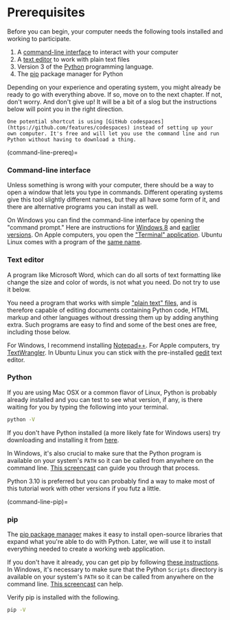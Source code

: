 ```{include} _templates/nav.html
```

# Prerequisites

Before you can begin, your computer needs the following tools installed
and working to participate.

1. A [command-line
   interface](https://en.wikipedia.org/wiki/Command-line_interface)
   to interact with your computer
2. A [text editor](https://en.wikipedia.org/wiki/Text_editor) to work
   with plain text files
3. Version 3 of the
   [Python](https://www.python.org/downloads/release/python-3108/) programming
   language.
4. The [pip](https://pip.pypa.io/en/latest/installing.html)
   package manager for Python

Depending on your experience and operating system, you might already be ready to go with everything above. If so, move on to the next chapter. If not, don't worry. And don't give up! It will be a bit of a slog but the instructions below will point you in the right direction.

```{note}
One potential shortcut is using [GitHub codespaces](https://github.com/features/codespaces) instead of setting up your own computer. It's free and will let you use the command line and run Python without having to download a thing.
```

(command-line-prereq)=

### Command-line interface

Unless something is wrong with your computer, there should be a way to
open a window that lets you type in commands. Different operating
systems give this tool slightly different names, but they all have some
form of it, and there are alternative programs you can install as well.

On Windows you can find the command-line interface by opening the
"command prompt." Here are instructions for [Windows
8](http://windows.microsoft.com/en-us/windows/command-prompt-faq#1TC=windows-8)
and [earlier
versions](http://windows.microsoft.com/en-us/windows-vista/open-a-command-prompt-window). On Apple computers, you open the ["Terminal"
application](http://blog.teamtreehouse.com/introduction-to-the-mac-os-x-command-line). Ubuntu Linux comes with a program of the [same
name](http://askubuntu.com/questions/38162/what-is-a-terminal-and-how-do-i-open-and-use-it).

### Text editor

A program like Microsoft Word, which can do all sorts of text formatting
like change the size and color of words, is not what you need. Do not
try to use it below.

You need a program that works with simple ["plain text"
files](https://en.wikipedia.org/wiki/Text_file), and is therefore
capable of editing documents containing Python code, HTML markup and
other languages without dressing them up by adding anything extra. Such
programs are easy to find and some of the best ones are free, including
those below.

For Windows, I recommend installing
[Notepad++](http://notepad-plus-plus.org/). For Apple computers, try
[TextWrangler](http://www.barebones.com/products/textwrangler/download.html).
In Ubuntu Linux you can stick with the pre-installed
[gedit](https://help.ubuntu.com/community/gedit) text editor.

### Python

If you are using Mac OSX or a common flavor of Linux, Python is probably
already installed and you can test to see what version, if any, is there
waiting for you by typing the following into your terminal.

```bash
python -V
```

If you don't have Python installed (a more likely fate for Windows
users) try downloading and installing it from
[here](https://www.python.org/downloads/release/python-3108/).

In Windows, it's also crucial to make sure that the Python program is
available on your system's `PATH` so it can be called from anywhere on
the command line. [This
screencast](http://showmedo.com/videotutorials/video?name=960000&fromSeriesID=96)
can guide you through that process.

Python 3.10 is preferred but you can probably find a way to make most of
this tutorial work with other versions if you futz a little.

(command-line-pip)=

### pip

The [pip package
manager](https://pip.pypa.io/en/latest/) makes it
easy to install open-source libraries that expand what you're able to do
with Python. Later, we will use it to install everything needed to
create a working web application.

If you don't have it already, you can get pip by following [these
instructions](https://pip.pypa.io/en/latest/installing.html).
In Windows, it's necessary to make sure that the Python `Scripts`
directory is available on your system's `PATH` so it can be called
from anywhere on the command line. [This
screencast](http://showmedo.com/videotutorials/video?name=960000&fromSeriesID=96)
can help.

Verify pip is installed with the following.

```bash
pip -V
```

